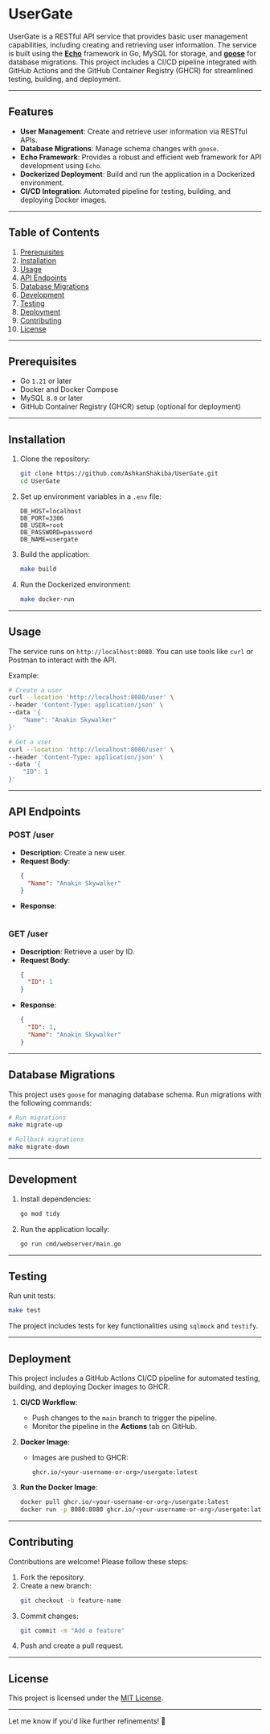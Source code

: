 # **UserGate**

UserGate is a RESTful API service that provides basic user management capabilities, including creating and retrieving user information. The service is built using the [**Echo**](https://github.com/labstack/echo) framework in Go, MySQL for storage, and [**goose**](https://github.com/pressly/goose) for database migrations. This project includes a CI/CD pipeline integrated with GitHub Actions and the GitHub Container Registry (GHCR) for streamlined testing, building, and deployment.

---

## **Features**
- **User Management**: Create and retrieve user information via RESTful APIs.
- **Database Migrations**: Manage schema changes with `goose`.
- **Echo Framework**: Provides a robust and efficient web framework for API development using `Echo`.
- **Dockerized Deployment**: Build and run the application in a Dockerized environment.
- **CI/CD Integration**: Automated pipeline for testing, building, and deploying Docker images.

---

## **Table of Contents**
1. [Prerequisites](#prerequisites)
2. [Installation](#installation)
3. [Usage](#usage)
4. [API Endpoints](#api-endpoints)
5. [Database Migrations](#database-migrations)
6. [Development](#development)
7. [Testing](#testing)
8. [Deployment](#deployment)
9. [Contributing](#contributing)
10. [License](#license)

---

## **Prerequisites**
- Go `1.21` or later
- Docker and Docker Compose
- MySQL `8.0` or later
- GitHub Container Registry (GHCR) setup (optional for deployment)

---

## **Installation**

1. Clone the repository:
   ```bash
   git clone https://github.com/AshkanShakiba/UserGate.git
   cd UserGate
   ```

2. Set up environment variables in a `.env` file:
   ```env
   DB_HOST=localhost
   DB_PORT=3306
   DB_USER=root
   DB_PASSWORD=password
   DB_NAME=usergate
   ```

3. Build the application:
   ```bash
   make build
   ```

4. Run the Dockerized environment:
   ```bash
   make docker-run
   ```

---

## **Usage**

The service runs on `http://localhost:8080`. You can use tools like `curl` or Postman to interact with the API.

Example:
```bash
# Create a user
curl --location 'http://localhost:8080/user' \
--header 'Content-Type: application/json' \
--data '{
    "Name": "Anakin Skywalker"
}'

# Get a user
curl --location 'http://localhost:8080/user' \
--header 'Content-Type: application/json' \
--data '{
    "ID": 1
}'
```

---

## **API Endpoints**

### **POST /user**
- **Description**: Create a new user.
- **Request Body**:
  ```json
  {
    "Name": "Anakin Skywalker"
  }
  ```
- **Response**:
  ```json
  ```

### **GET /user**
- **Description**: Retrieve a user by ID.
- **Request Body**:
  ```json
  {
    "ID": 1
  }
  ```
- **Response**:
  ```json
  {
    "ID": 1,
    "Name": "Anakin Skywalker"
  }
  ```

---

## **Database Migrations**

This project uses `goose` for managing database schema. Run migrations with the following commands:

```bash
# Run migrations
make migrate-up

# Rollback migrations
make migrate-down
```

---

## **Development**

1. Install dependencies:
   ```bash
   go mod tidy
   ```

2. Run the application locally:
   ```bash
   go run cmd/webserver/main.go
   ```

---

## **Testing**

Run unit tests:
```bash
make test
```

The project includes tests for key functionalities using `sqlmock` and `testify`.

---

## **Deployment**

This project includes a GitHub Actions CI/CD pipeline for automated testing, building, and deploying Docker images to GHCR.

1. **CI/CD Workflow**:
    - Push changes to the `main` branch to trigger the pipeline.
    - Monitor the pipeline in the **Actions** tab on GitHub.

2. **Docker Image**:
    - Images are pushed to GHCR:
      ```
      ghcr.io/<your-username-or-org>/usergate:latest
      ```

3. **Run the Docker Image**:
   ```bash
   docker pull ghcr.io/<your-username-or-org>/usergate:latest
   docker run -p 8080:8080 ghcr.io/<your-username-or-org>/usergate:latest
   ```

---

## **Contributing**

Contributions are welcome! Please follow these steps:

1. Fork the repository.
2. Create a new branch:
   ```bash
   git checkout -b feature-name
   ```
3. Commit changes:
   ```bash
   git commit -m "Add a feature"
   ```
4. Push and create a pull request.

---

## **License**

This project is licensed under the [MIT License](LICENSE).

---

Let me know if you'd like further refinements! 🚀